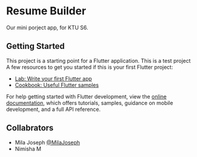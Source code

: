 # Resume Builder

Our mini porject app, for KTU S6.

## Getting Started

This project is a starting point for a Flutter application. This is  a test project
A few resources to get you started if this is your first Flutter project:

- [Lab: Write your first Flutter app](https://docs.flutter.dev/get-started/codelab)
- [Cookbook: Useful Flutter samples](https://docs.flutter.dev/cookbook)

For help getting started with Flutter development, view the
[online documentation](https://docs.flutter.dev/), which offers tutorials,
samples, guidance on mobile development, and a full API reference.

## Collabrators

- Mila Joseph [@MilaJoseph](https://github.com/MilaJoseph)
- Nimisha M
